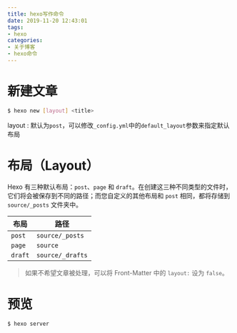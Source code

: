 ```yaml
---
title: hexo写作命令
date: 2019-11-20 12:43:01
tags:
- hexo
categories:
- 关于博客
- hexo命令
---
```


# **新建文章**

``` bash
$ hexo new [layout] <title> 
```

layout : 默认为`post`，可以修改`_config.yml`中的`default_layout`参数来指定默认布局  
# **布局（Layout）**
Hexo 有三种默认布局：`post`、`page` 和 `draft`。在创建这三种不同类型的文件时，它们将会被保存到不同的路径；而您自定义的其他布局和 `post` 相同，都将存储到 `source/_posts` 文件夹中。  

**布局**|**路径**
--------|--------
`post`|`source/_posts`
`page`|`source`
`draft`|`source/_drafts`

>如果不希望文章被处理，可以将 Front-Matter 中的 `layout:` 设为 `false`。

# **预览**

``` bash
$ hexo server
```

<!--more-->